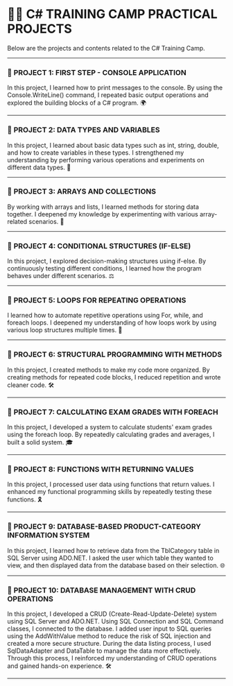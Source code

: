 # 👨‍💻 C# TRAINING CAMP PRACTICAL PROJECTS

Below are the projects and contents related to the C# Training Camp.

---

### 📍 **PROJECT 1: FIRST STEP - CONSOLE APPLICATION**
In this project, I learned how to print messages to the console. By using the Console.WriteLine() command, I repeated basic output operations and explored the building blocks of a C# program. 🌍

---

### 📍 **PROJECT 2: DATA TYPES AND VARIABLES**
In this project, I learned about basic data types such as int, string, double, and how to create variables in these types. I strengthened my understanding by performing various operations and experiments on different data types. 🔢

---

### 📍 **PROJECT 3: ARRAYS AND COLLECTIONS**
By working with arrays and lists, I learned methods for storing data together. I deepened my knowledge by experimenting with various array-related scenarios.  🧩

---

### 📍 **PROJECT 4: CONDITIONAL STRUCTURES (IF-ELSE)**
In this project, I explored decision-making structures using if-else. By continuously testing different conditions, I learned how the program behaves under different scenarios.  ⚖️

---

### 📍 **PROJECT 5: LOOPS FOR REPEATING OPERATIONS**
I learned how to automate repetitive operations using For, while, and foreach loops. I deepened my understanding of how loops work by using various loop structures multiple times. 🔄

---

### 📍 **PROJECT 6: STRUCTURAL PROGRAMMING WITH METHODS**
In this project, I created methods to make my code more organized. By creating methods for repeated code blocks, I reduced repetition and wrote cleaner code. 🛠️

---

### 📍 **PROJECT 7: CALCULATING EXAM GRADES WITH FOREACH**
In this project, I developed a system to calculate students' exam grades using the foreach loop. By repeatedly calculating grades and averages, I built a solid system. 🎓

---

### 📍 **PROJECT 8: FUNCTIONS WITH RETURNING VALUES**
In this project, I processed user data using functions that return values. I enhanced my functional programming skills by repeatedly testing these functions. 🎗️

---

### 📍 **PROJECT 9: DATABASE-BASED PRODUCT-CATEGORY INFORMATION SYSTEM**
In this project, I learned how to retrieve data from the TblCategory table in SQL Server using ADO.NET. I asked the user which table they wanted to view, and then displayed data from the database based on their selection.  🌐

---

### 📍 **PROJECT 10: DATABASE MANAGEMENT WITH CRUD OPERATIONS**
In this project, I developed a CRUD (Create-Read-Update-Delete) system using SQL Server and ADO.NET. Using SQL Connection and SQL Command classes, I connected to the database. I added user input to SQL queries using the AddWithValue method to reduce the risk of SQL injection and created a more secure structure. During the data listing process, I used SqlDataAdapter and DataTable to manage the data more effectively. Through this process, I reinforced my understanding of CRUD operations and gained hands-on experience. 🛠️

---
